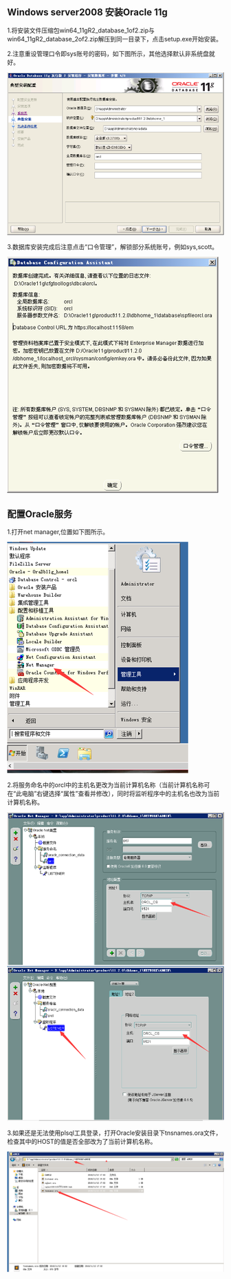 ## **Windows server2008 安装Oracle 11g**

1.将安装文件压缩包win64_11gR2_database_1of2.zip与win64_11gR2_database_2of2.zip解压到同一目录下，点击setup.exe开始安装。

2.注意重设管理口令即sys账号的密码，如下图所示，其他选择默认非系统盘就好。

![avatar](../image/oracle/设置管理口令.png)

3.数据库安装完成后注意点击“口令管理”，解锁部分系统账号，例如sys,scott。

![avatar](../image/oracle/口令管理.png)

## **配置Oracle服务**

1.打开net manager,位置如下图所示。

![avatar](../image/oracle/net_manager.png)

2.将服务命名中的orcl中的主机名更改为当前计算机名称（当前计算机名称可在“此电脑”右键选择“属性”查看并修改），同时将监听程序中的主机名也改为当前计算机名称。

![avatar](../image/oracle/服务命名.png)
![avatar](../image/oracle/监听程序.png)

3.如果还是无法使用plsql工具登录，打开Oracle安装目录下tnsnames.ora文件，检查其中的HOST的值是否全部改为了当前计算机名称。

![avatar](../image/oracle/tnsnames.png)